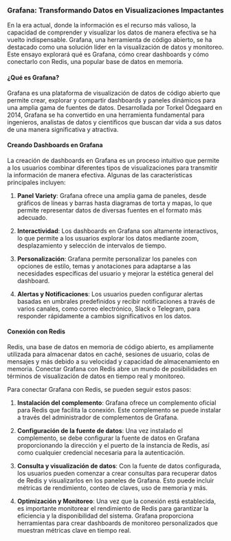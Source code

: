 ### Grafana: Transformando Datos en Visualizaciones Impactantes

En la era actual, donde la información es el recurso más valioso, la capacidad de comprender y visualizar los datos de manera efectiva se ha vuelto indispensable. Grafana, una herramienta de código abierto, se ha destacado como una solución líder en la visualización de datos y monitoreo. Este ensayo explorará qué es Grafana, cómo crear dashboards y cómo conectarlo con Redis, una popular base de datos en memoria.

#### ¿Qué es Grafana?

Grafana es una plataforma de visualización de datos de código abierto que permite crear, explorar y compartir dashboards y paneles dinámicos para una amplia gama de fuentes de datos. Desarrollada por Torkel Ödegaard en 2014, Grafana se ha convertido en una herramienta fundamental para ingenieros, analistas de datos y científicos que buscan dar vida a sus datos de una manera significativa y atractiva.

#### Creando Dashboards en Grafana

La creación de dashboards en Grafana es un proceso intuitivo que permite a los usuarios combinar diferentes tipos de visualizaciones para transmitir la información de manera efectiva. Algunas de las características principales incluyen:

1. **Panel Variety**: Grafana ofrece una amplia gama de paneles, desde gráficos de líneas y barras hasta diagramas de torta y mapas, lo que permite representar datos de diversas fuentes en el formato más adecuado.

2. **Interactividad**: Los dashboards en Grafana son altamente interactivos, lo que permite a los usuarios explorar los datos mediante zoom, desplazamiento y selección de intervalos de tiempo.

3. **Personalización**: Grafana permite personalizar los paneles con opciones de estilo, temas y anotaciones para adaptarse a las necesidades específicas del usuario y mejorar la estética general del dashboard.

4. **Alertas y Notificaciones**: Los usuarios pueden configurar alertas basadas en umbrales predefinidos y recibir notificaciones a través de varios canales, como correo electrónico, Slack o Telegram, para responder rápidamente a cambios significativos en los datos.

#### Conexión con Redis

Redis, una base de datos en memoria de código abierto, es ampliamente utilizada para almacenar datos en caché, sesiones de usuario, colas de mensajes y más debido a su velocidad y capacidad de almacenamiento en memoria. Conectar Grafana con Redis abre un mundo de posibilidades en términos de visualización de datos en tiempo real y monitoreo.

Para conectar Grafana con Redis, se pueden seguir estos pasos:

1. **Instalación del complemento**: Grafana ofrece un complemento oficial para Redis que facilita la conexión. Este complemento se puede instalar a través del administrador de complementos de Grafana.

2. **Configuración de la fuente de datos**: Una vez instalado el complemento, se debe configurar la fuente de datos en Grafana proporcionando la dirección y el puerto de la instancia de Redis, así como cualquier credencial necesaria para la autenticación.

3. **Consulta y visualización de datos**: Con la fuente de datos configurada, los usuarios pueden comenzar a crear consultas para recuperar datos de Redis y visualizarlos en los paneles de Grafana. Esto puede incluir métricas de rendimiento, conteo de claves, uso de memoria y más.

4. **Optimización y Monitoreo**: Una vez que la conexión está establecida, es importante monitorear el rendimiento de Redis para garantizar la eficiencia y la disponibilidad del sistema. Grafana proporciona herramientas para crear dashboards de monitoreo personalizados que muestran métricas clave en tiempo real.

